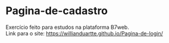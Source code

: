 # Pagina-de-cadastro

Exercício feito para estudos na plataforma B7web.<br/>
Link para o site: https://willianduartte.github.io/Pagina-de-login/
